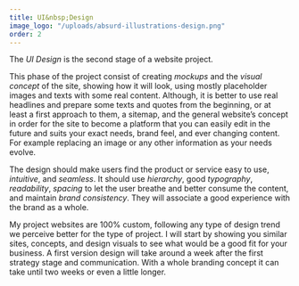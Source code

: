 ```yaml
---
title: UI&nbsp;Design
image_logo: "/uploads/absurd-illustrations-design.png"
order: 2
---
```


The <em class="text-ultra-light text-italic text-aqua">UI Design</em> is the second stage of a website project.

This phase of the project consist of creating <em class="text-ultra-light text-italic text-aqua">mockups</em> and the <em class="text-ultra-light text-italic text-aqua">visual concept</em> of the site, showing how it will look, using mostly placeholder images and texts with some real content. Although, it is better to use real headlines and prepare some texts and quotes from the beginning, or at least a first approach to them, a sitemap, and the general website’s concept in order for the site to become a platform that you can easily edit in the future and suits your exact needs, brand feel, and ever changing content. For example replacing an image or any other information as your needs evolve.

The design should make users find the product or service easy to use, <em class="text-ultra-light text-italic text-aqua">intuitive</em>, and <em class="text-ultra-light text-italic text-aqua">seamless</em>. It should use <em class="text-ultra-light text-italic text-aqua">hierarchy</em>, good <em class="text-ultra-light text-italic text-aqua">typography</em>, <em class="text-ultra-light text-italic text-aqua">readability</em>, <em class="text-ultra-light text-italic text-aqua">spacing</em> to let the user breathe and better consume the content, and maintain <em class="text-ultra-light text-italic text-aqua">brand consistency</em>. They will associate a good experience with the brand as a whole.

My project websites are 100% custom, following any type of design trend we perceive better for the type of project. I will start by showing you similar sites, concepts, and design visuals to see what would be a good fit for your business. A first version design will take around a week after the first strategy stage and communication. With a whole branding concept it can take until two weeks or even a little longer.

<!--.................................

The design is the second stage of a website project, a design is a visual concept of the site, most of the times showing how it will visually look, sometimes using placeholder images and texts. Altho, the best is to start organizing some headlines, texts, and quotes from start or at least a first approach to them, a sitemap, and the general website's concept so that at the end the site results as a platform and template that you can easily edit, fill with images or change any information in the future, and that suits your exact needs, brand feel, and exactly what it was intended to say and contain.

This websites are completelly customized and designed from a blank canvas, following any type of design trend. I will start by showing you some similar sites, concepts, and design visuals to see what is a better fit for your business. A first version design will take around a week, altho if we are doing a whole branding it should take a bit more.-->